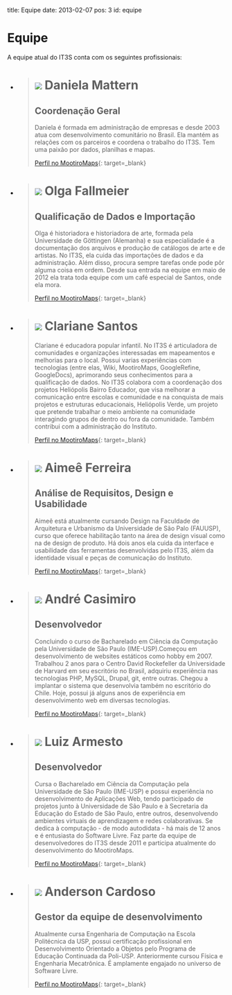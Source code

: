 title: Equipe
date: 2013-02-07
pos: 3
id: equipe

Equipe
======

A equipe atual do IT3S conta com os seguintes profissionais:

 * > ![][dani] Daniela Mattern
   > =========================
   > Coordenação Geral
   > -----------------
   > Daniela é formada em administração de empresas e desde 2003 atua com
   > desenvolvimento comunitário no Brasil. Ela mantém as relações com os
   > parceiros e coordena o trabalho do IT3S. Tem uma paixão por dados,
   > planilhas e mapas.
   >
   > [Perfil no MootiroMaps][maps_dani]{: target=_blank}

 * > ![][olga] Olga Fallmeier
   > ========================
   > Qualificação de Dados e Importação
   > ----------------------------------
   > Olga é historiadora e historiadora de arte, formada pela Universidade de
   > Göttingen (Alemanha) e sua especialidade é a documentação dos arquivos e
   > produção de catálogos de arte e de artistas. No IT3S, ela cuida das
   > importações de dados e da administração. Além disso, procura sempre
   > tarefas onde pode pôr alguma coisa em ordem. Desde sua entrada na equipe
   > em maio de 2012 ela trata toda equipe com um café especial de Santos,
   > onde ela mora.
   >
   > [Perfil no MootiroMaps][maps_olga]{: target=_blank}

 * > ![][clari] Clariane Santos
   > ==========================
   > Clariane é educadora popular infantil. No IT3S é articuladora de
   > comunidades e organizações interessadas em mapeamentos e melhorias para o
   > local. Possui varias experiências com tecnologias (entre elas, Wiki,
   > MootiroMaps, GoogleRefine, GoogleDocs), aprimorando seus conhecimentos
   > para a qualificação de dados. No IT3S colabora com a coordenação dos
   > projetos Heliópolis Bairro Educador, que visa melhorar a comunicação
   > entre escolas e comunidade e na conquista de mais projetos e estruturas
   > educacionais, Heliópolis Verde, um projeto que pretende trabalhar o meio
   > ambiente na comunidade interagindo grupos de dentro ou fora da comunidade.
   > Também contribui com a administração do Instituto.
   >
   > [Perfil no MootiroMaps][maps_clari]{: target=_blank}

 * > ![][aimee] Aimeê Ferreira
   > =========================
   > Análise de Requisitos, Design e Usabilidade
   > -------------------------------------------
   > Aimeê está atualmente cursando Design na Faculdade de Arquitetura e
   > Urbanismo da Universidade de São Palo (FAUUSP), curso que oferece
   > habilitação tanto na área de design visual como na de design de produto.
   > Há dois anos ela cuida da interface e usabilidade das ferramentas
   > desenvolvidas pelo IT3S, além da identidade visual e peças de comunicação
   > do Instituto.
   >
   > [Perfil no MootiroMaps][maps_aimee]{: target=_blank}

 * > ![][andre] André Casimiro
   > =========================
   > Desenvolvedor
   > -------------
   > Concluindo o curso de Bacharelado em Ciência da Computação pela
   > Universidade de São Paulo (IME-USP).Começou em desenvolvimento de
   > websites estáticos como hobby em 2007. Trabalhou 2 anos para o Centro
   > David Rockefeller da Universidade de Harvard em seu escritório no Brasil,
   > adquiriu experiência nas tecnologias PHP, MySQL, Drupal, git, entre
   > outras. Chegou a implantar o sistema que desenvolvia também no escritório
   > do Chile. Hoje, possui já alguns anos de experiência em desenvolvimento
   > web em diversas tecnologias.
   >
   > [Perfil no MootiroMaps][maps_andre]{: target=_blank}

 * > ![][luiz] Luiz Armesto
   > ======================
   > Desenvolvedor
   > -------------
   > Cursa o Bacharelado em Ciência da Computação pela Universidade de São
   > Paulo (IME-USP) e possui experiência no desenvolvimento de Aplicações
   > Web, tendo participado de projetos junto à Universidade de São Paulo e à
   > Secretaria da Educação do Estado de São Paulo, entre outros, desenvolvendo
   > ambientes virtuais de aprendizagem e redes colaborativas. Se dedica à
   > computação - de modo autodidata - há mais de 12 anos e é entusiasta do
   > Software Livre. Faz parte da equipe de desenvolvedores do IT3S desde 2011
   > e participa atualmente do desenvolvimento do MootiroMaps.
   >
   > [Perfil no MootiroMaps][maps_luiz]{: target=_blank}

 * > ![][anderson] Anderson Cardoso
   > ==============================
   > Gestor da equipe de desenvolvimento
   > -----------------------------------
   > Atualmente cursa Engenharia de Computação na Escola Politécnica da USP,
   > possui certificação profissional em Desenvolvimento Orientado a Objetos
   > pelo Programa de Educação Continuada da Poli-USP. Anteriormente cursou
   > Física e Engenharia Mecatrônica. É amplamente engajado no universo de
   > Software Livre.
   >
   > [Perfil no MootiroMaps][maps_anderson]{: target=_blank}


[dani]:     /static/images/sobre/equipe/dani.png
[olga]:     /static/images/sobre/equipe/olga.png
[clari]:    /static/images/sobre/equipe/clari.png
[aimee]:    /static/images/sobre/equipe/aimee.png
[andre]:    /static/images/sobre/equipe/andre.png
[luiz]:     /static/images/sobre/equipe/luiz.png
[anderson]: /static/images/sobre/equipe/anderson.png

[maps_dani]:     http://maps.mootiro.org/user/2
[maps_olga]:     http://maps.mootiro.org/user/75
[maps_clari]:    http://maps.mootiro.org/user/185
[maps_aimee]:    http://maps.mootiro.org/user/5
[maps_andre]:    http://maps.mootiro.org/user/16
[maps_luiz]:     http://maps.mootiro.org/user/3
[maps_anderson]: http://maps.mootiro.org/user/7
